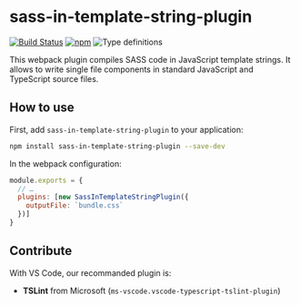 # sass-in-template-string-plugin

[![Build Status](https://travis-ci.com/paroi-tech/sass-in-template-string.svg?branch=master)](https://travis-ci.com/paroi-tech/sass-in-template-string)
[![npm](https://img.shields.io/npm/dm/sass-in-template-string-plugin)](https://www.npmjs.com/package/sass-in-template-string-plugin)
![Type definitions](https://img.shields.io/npm/types/sass-in-template-string-plugin)
<!-- ![GitHub](https://img.shields.io/github/license/paroi-tech/sass-in-template-string) -->

This webpack plugin compiles SASS code in JavaScript template strings. It allows to write single file components in standard JavaScript and TypeScript source files.

## How to use

First, add `sass-in-template-string-plugin` to your application:

```sh
npm install sass-in-template-string-plugin --save-dev
```

In the webpack configuration:

```js
module.exports = {
  // …
  plugins: [new SassInTemplateStringPlugin({
    outputFile: `bundle.css`
  })]
}
```

## Contribute

With VS Code, our recommanded plugin is:

* **TSLint** from Microsoft (`ms-vscode.vscode-typescript-tslint-plugin`)
